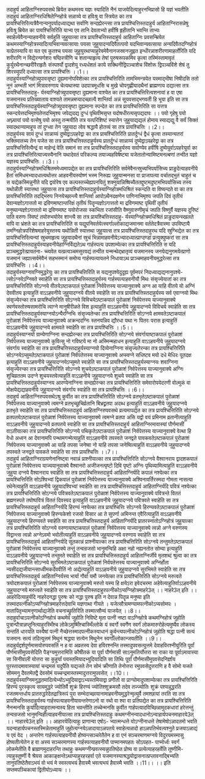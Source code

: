 

  
तदाहुर्य आहिताग्निरुपवसथे म्रियेत कथमस्य यज्ञः स्यादिति नैनं याजयेदित्याहुरनभिप्रासो हि यज्ञं भवतीति तदाहुयं आहिताग्निरधिश्रितेग्निहोत्रे सन्नाय्ये वा हविःषु वा स्त्रियेत का तत्र प्रायश्चित्तिरित्यत्रैवैनान्यनुपर्यादध्याद्यथा सर्वाणि सन्दह्येरन्त्सा तत्र प्रायश्चित्तिस्तदाहुर्य आहिताग्निरासन्नेषु हविःषु म्रियेत का पायश्चित्तिरिति याभ्य एव तानि देवताभ्यो हवींषि हृहीतानि भवन्ति ताभ्यः स्वाहेत्येवैनान्याहवनीये सर्वहुतिं जुहुयात्सा तत्र प्रायश्चित्तिस्तदाहुर्य आहिताग्निः प्रवसन्म्रियेत कथमस्याग्निहोत्रस्यादित्यभिवान्यवत्सायाः पयसा जुहुयादन्यदिवैतत्पयो यदभिवान्यवत्साया अन्यदिवैतदग्निहोत्रं यत्प्रेतस्यापि वा यत एव कुतश्च पयसा जुहुयुरथाप्याहुरेवमेवैनानजस्रानजुह्वत इन्धीरन्नाशरीरणामाहर्तोरिति यदि शरीराणि न विद्येरन्पर्णशरः षष्ठिस्त्रीणि च शतान्याहृत्य तेषां पुरुषरूपकमिव कृत्वा तस्मिंस्तामावृतं कुर्युरथैनान्च्छरीरैराहृतैः संस्पर्श्यो द्वादशेयु रध्यर्धशतं काये सक्थिनीद्विपञ्चाशेच विंशोरू द्विपञ्चविंशे शेषं तु शिरस्युपरि दध्यात्सा तत्र प्रायश्चित्तिः ।।1।।  
तदाहुर्यस्याग्निहोत्र्युपावसृष्टा दुह्यमानोपविशेत्का तत्र प्रायश्चित्तिरिति तामभिमन्त्रयेत यस्माद्भीषा निषीदसि ततो नूनं अम्भती भागं मित्रावरुणाय चेत्यथास्या उदपात्रमूधसि च मुखे चोपगृह्णीयादथैनां ब्राह्मणाय दद्यात्सा तत्र प्रायश्चित्तिस्तदाहु- र्यस्याग्निहोत्र्युपावसृष्टा दुह्यमाना वाश्येत का तत्र प्रायश्चित्तिरित्यशनायां ह वा एषा यजमानस्य प्रतिख्याताय वाश्यते तामन्नमप्यादच्छात्यै शान्तिर्वा अन्नं सूयवसाद्भगवती हि भूया इति सा तत्र प्रायश्चित्तिस्तदाहुर्यस्याग्निहोत्र्युपावसृष्टा दुह्यमाना स्पन्देत का तत्र प्रायश्चित्तिरिति सा यत्तत्र स्कन्दयेत्तदभिमृश्यतेत्तदभिमृश्य जपेद्यदद्य दुग्धं पृथिवीमसृप्त यदोषधीरत्यसृपद्यदापः ।। पयो गृहेषु पयो अघ्न्यायां पयो वत्सेषु पयो अस्तु तन्मयीति तत्र यत्परिशिष्टं स्यात्तेन जुहुयाद्यद्यलं होमाय स्याद्यद्यु वै सर्वं सिक्तं स्यादथान्यामाहूय तां दुग्ध्वा तेन जुहुयादा त्वेव श्रद्धायै होतव्यं सा तत्र प्रायश्चित्तिः ।।2।।  
तदाहुर्यस्य सायं दुग्धं सान्नाय्यं दुष्येद्वाऽपहरेद्वा का तत्र प्रायश्चित्तिरिति प्रातर्दुग्धं द्वैधं कृत्वा तस्यान्यतरां भक्तिमातच्य तेन यजेत सा तत्र प्रायश्चित्तिस्तदाहुर्यस्य प्रातर्दुग्धं सान्नाय्यं दुष्येद्वाऽपहरेद्वा का तत्र प्रायश्चित्तिरित्यैन्द्रं वा माहेन्द्रं वेति समानं सा तत्र प्रायश्चित्तिस्तदाहुर्यस्य सर्वाण्येव हवींषि दुष्येयुर्वाऽपहरेयुर्वा का तत्र प्रायश्चित्तिरित्याज्यस्यैनानि यथादेवतं परिकल्प्य तयाज्यहविषेष्ट्या यजेतातोन्यामिष्टमनल्बणां तन्वीत यज्ञो यज्ञस्य प्रायश्चित्तिः ।।3।।  
तदाहुर्यस्याग्निहोत्रमधिश्रितममेध्यमापद्येत का तत्र प्रायश्चित्तिरिति सर्वमेवैनत्स्रुच्यभिपर्यासिच्य प्राङुदेत्याहवनीये हैतां समिधमभ्यादधात्यथोत्तर आहवनीयस्योष्णं भस्म निरूह्य जुहुयान्मनसा वा प्राजापत्या वर्चातद्भुतं चाहुतं च स यद्येकस्मिन्नुनीते यदि द्वयोरेष एव कल्पस्तच्चेह्यपनयितुं शक्नुयान्निष्षिच्यैततद्दुष्टमदुष्टमभिपर्यासिच्य तस्य यथोन्नीती स्यात्तथा जुहुयात्स तत्र प्रायश्चित्तिस्तदाहुर्यस्याग्निहोत्रमधिश्रितं स्कन्दति वा विष्यन्दते वा का तत्र प्रायश्चित्तिरिति तदद्भिरुप निनयेच्छान्त्यै शान्तिर्वा आपोऽथैनदक्षणेन पाणिनाभिमृश्य जपति दिवं तृतीयं देवान्यज्ञोऽगात्ततो मा द्रविणमाष्टान्तरिक्षं तृतीयं पितॄन्यज्ञोऽगात्ततो मा द्रविणमाष्ट पृथिवीं तृतीयं मनुष्यान्यज्ञोऽगात्ततो मा द्रविणमाष्ट ययोरोजसा स्कभिता रजांसीति वैष्णुवारुणीमृचं जपति विष्णुर्वै यज्ञस्य दुरिष्टं पाति वरुणः स्विष्टं तयोरुभयोरेव शान्त्यै सा तत्र प्रायश्चित्तिस्तदाहु- र्यस्याग्निहोत्रमधिश्रितं प्राङुदायन्स्खलते वापि वा भ्रंशते का तत्र प्रायश्चित्तिरिति स यद्युपनिवर्तयेत्स्वर्गाल्लोकाद्यजमानमा वर्ततेदत्रैवास्मा उपविष्टायै तमग्निहोत्रपरिशेषमाहरेयुस्तस्य यथोन्निती स्यात्तथा जुहुयात्स तत्र प्रायश्चित्तिस्तदाहुरथ यदि स्रुग्भिद्येत का तत्र प्रायश्चित्तिरित्यन्यां स्रुचमाहृत्य जुहुयादथैनां स्रुचं भिन्नामाहवनीयेऽभ्यादध्यात्प्राग्दण्डां प्रत्युक्पुष्करां सा तत्र प्रायश्चित्तिस्तदाहुर्यस्याहवनीयेहाग्निर्विद्यतेऽथ गार्हस्पत्य उपशाम्येत्का तत्र प्रायश्चित्तिरिति स यदि प्राञ्चमुद्धरेत्प्रायतना- च्च्यवेत यत्प्रत्यञ्चमसुरवद्यं तन्वीत यन्मन्थेद्भ्रातृव्यं यजमानस्य जनयेद्यनुगमयेत्प्राणो यजमानं जह्यात्सर्वमेवैनं सहभस्मानं समोप्य गार्हस्पत्यायतने निधायाऽथ प्राञ्चमाहवनीयमुद्धरेत्सा तत्र प्रायश्चित्तिः ।।4।।  
तदाहुर्यस्याग्नावग्निमुद्धरेयुः का तत्र प्रायश्चित्तिरिति स यद्यनुपश्येदुदूह्य पूर्वमपरं निदध्याद्यद्यनानुपश्ये- त्सोऽग्नयेऽग्निवते स्वाहेति सा तत्र प्रायश्चित्तिस्तदाहुर्यस्य गार्हस्पत्याहवनीयौ मिथः संसृज्येयातां का तत्र प्रायश्चित्तिरिति सोऽग्नये वीतयेऽष्टाकपालं पुरोळाशं निर्वपेत्तस्य याज्यानुवाक्ये अग्न आ याहि वीतये यो अग्निं देववीतय इत्याहुतिं वाऽऽहवनीये जुहुयादग्नये वीतये स्वाहेति सा तत्र प्रायश्चित्तिस्तदाहुर्यस्य सर्व एवाग्नयो मिथः संसृज्येरन्का तत्र प्रायश्चित्तिरिति सोऽग्नये विविचयेऽष्टाकपालं पुरोळाशं निर्वपेत्तस्य याज्यानुवाक्ये स्वर्णवस्तोरुषसामरोचि त्वाग्ने मानुषीरीळते विश इत्याहुतिं वाऽऽहवनीये जुहुयादग्नये विविचये स्वाहेति सा तत्र प्रायश्चित्तिस्तदाहुर्यस्याग्नयोऽन्यैरग्निभिः संसृज्यतेन्का तत्र प्रायश्चित्तिरिति सोऽग्नये क्षामवतेऽष्टाकपालं पुरोळाशं निर्वपेत्तस्य याज्यानुवाक्ये अक्रन्ददग्निः स्तनयन्निव द्यौरधा यथा नः पितरः परास इत्याहुतिं वाऽऽहवनीये जुहुयादग्नये क्षामवते स्वाहेति सा तत्र प्रायश्चित्तिः ।।5।।  
तदाहुर्यस्याग्नयो ग्राम्येणाग्निना सन्दह्येरन्का तत्र प्रायश्चित्तिरिति सोऽग्नये संवर्गायाष्टाकपालं पुरोळाशं निर्वपेत्तस्य याज्यानुवाक्ये कुवित्सु नो गविष्टये मा नो अस्मिन्महाधन इत्याहुतिं वाऽऽहवनीये जुहुयादग्नये संवर्गाय स्वाहेति सा तत्र प्रायश्चित्तिस्तदाहुर्यस्याग्नयो दिव्येनाग्निना संसृज्यतेरन्का तत्र प्रायश्चित्तिरिति सोऽग्नयेऽप्सुमतेऽष्टाकपालं पुरोळाशं निर्वपतेत्तस्य याज्यानुवाक्ये अप्स्वग्ने सधिष्टव मयो दधे मेधिरः पूतदक्ष इत्याहुतिं वाऽऽहवनीये जुहुयादग्नयेऽप्सुमते स्वाहेति सा तत्र प्रायश्चित्तिस्तदाहुर्यस्याग्नयः शवाग्निना संसृज्येरन्का तत्र प्रायश्चित्तिरिति सोऽग्नये शुचयेऽष्टाकपालं पुरोळाशं निर्वपेत्तस्य याज्यानुवाक्ये अग्निः शुचिव्रततम उदग्ने शुचयस्तवेत्याहुतिं वाऽऽहनीये जुहुयादग्नये शुचये स्वाहेति सा तत्र प्रायश्चित्तिस्तदाहुर्यस्याग्नय आरण्येनाग्निना सन्दह्येरन्का तत्र प्रायश्चित्तिरिति समेवारोपयेदरणी वोल्मुकं वा मोक्षयेद्यद्याहवनीये जुहुयादग्नये संवर्गाय स्वाहेति सा तत्र प्रायश्चित्तिः ।।6।।  
तदाहुर्य आहिताग्निरुपवसथेऽश्रु कुर्वीत का तत्र प्रायश्चित्तिरिति सोऽग्नये व्रतभृतेऽष्टाकपालं पुरोळाशं निर्वपेत्तस्य याज्यानुवाक्ये त्वमग्ने व्रतभृच्छुचिर्व्रतानि बिभ्रद्व्रतपा अदब्ध इत्याहुतिं वाऽऽहवनीये जुहुयादग्नये व्रतभृते स्वाहेति सा तत्र प्रायश्चित्तिस्तदाहुर्य आहिताग्निरुपवसथे व्रत्यमापद्येत का तत्र प्रायश्चित्तिरिति सोऽग्नये व्रतपतयेऽष्टाकपालं पुरोळाशं निर्वपेत्तस्य याज्यानुवाक्ये त्वमग्ने व्रतपा असि यद्वो वयं प्रमिनाम व्रतानीत्याहुतिं वाऽऽहवनीये जुहुयादग्नये व्रतपतये स्वाहेति सा तत्र प्रायश्चित्तिस्तदाहुर्य आहिताग्निरमावास्यां पौर्णमासीं वाऽतीयात्का तत्र प्रायश्चित्तिरिति सोऽग्नये पथिकृतेऽष्टाकपालं पुरोळाशं निर्वपेत्तस्य याज्यानुवाक्ये वेत्था हि वेधो अध्वन आ देवानामपि पन्थामगन्मेत्याहुतिं वाऽऽहवनीये तपस्वते जनद्वते पावकवतेऽष्टाकपालं पुरोळाशं निर्वपेत्तस्य याज्यानुवाक्ये आ याहि तपसा जनेष्वा नो याहि तपसा जनेष्वित्याहुतिं वाऽऽहवनीये जुहुयादग्नये तपस्वते जनद्वते पावकते स्वाहेति सा तत्र प्रायश्चित्तिः ।।7।।  
तदाहुर्य आहिताग्निराग्रयणेनानिष्ट्वा नवान्नं प्राश्नीयात्का तत्र प्रायश्चित्तिरिति सोऽग्नये वैश्वानराय द्वादशकपालं पुरोळाशं निर्वपेत्तस्य याज्ययानुवाक्ये वैश्वानरो अजीजनत्पृष्टो दिवि पृष्टो अग्निः पृथिव्यामित्याहुतिं वाऽऽहवनीये जुहुया दग्नये वैश्वानराय स्वाहेति सा तत्र प्रायश्चित्तिस्तदाहुर्य आहिताग्निर्यदि कपालं नश्येत्का तत्र प्रायश्चित्तिरिति सोऽश्विभ्यां द्विकपालं पुरोळाशं निर्वपेत्तस्य याज्यानुवाक्ये अश्विनावर्तिरस्मदा गोमता नासत्या रथेनेत्याहुतिं वाऽऽहवनीये जुहुयादश्विभ्यां स्वाहेति सा तत्र प्रायश्चित्तिस्तदाहुर्य आहिताग्निर्यदि पवित्रं नश्येत्का तत्र प्रायश्चित्तिरिति सोऽग्नये पवित्रवतेऽष्टाकपालं पुरोळाशं निर्वपेत्तस्य याज्यानुवाक्ये पवित्रन्ते विततं ब्रह्मणस्पते तपोष्पवित्रं विततं दिवस्पद इत्याहुतिं वाऽऽहवनीये जुहुयादग्नये पवित्रवते स्वाहेति सा तत्र प्रायश्चित्तिस्तदाहुर्य आहिताग्निर्यदि हिरण्यं नश्येत्का तत्र प्रायश्चित्तिः सोऽग्नये हिरण्यवतेऽष्टाकपालं पुरोळाशं निर्वपेत्तस्य याज्यानुवाक्ये हिरण्यकेशो रजसो विसार आ ते सुपर्णा अमिनन्त एवैरित्याहुतिं वाऽऽहवनीये जुहुयादग्नये हिरण्यवते स्वाहेति सा तत्र प्रायश्चित्तिस्तदाहुर्य आहिताग्निर्यदि प्रातरस्नातोऽग्निहोत्रं जुहुयात्का तत्र प्रायश्चित्तिरिति सोऽग्नये वरुणायाष्टाकपालं पुरोळाशं निर्वपेत्तस्य याज्यानुवाक्ये त्वन्नो अग्ने वरुणस्य विद्वान्त्स त्वन्नो अग्नेऽवमो भवोतीत्याहुतिं वाऽऽहवनीये जुहुयादग्नये वरुणाय स्वाहेति सा तत्र प्रायश्चित्तिस्तदाहुर्य आहिताग्निर्यदि सूतकान्नं प्राश्नीयात्का तत्र प्रायश्चित्तिरिति सोऽग्नये तन्तुमतेऽष्टाकपालं पुरोळाशं निर्वपेत्तस्य याज्यानुवाक्ये तन्तुं तन्वन्रजसो भानुमन्विहि अक्षा नहो नह्यनतोत सोम्या इत्याहुतिं वाऽऽहवनीये जुहुयादग्नये तन्तुमते स्वाहेति सा तत्र प्रायश्चित्तिस्तदाहुर्य आहिताग्निर्जीवे मृतशब्दं श्रुत्वा का तत्र प्रायश्चित्तिरिति सोऽग्नये सुरभिमतेऽष्टाकपालं पुरोळाशं निर्वपतेत्तस्य याज्यानुवाक्ये अग्निर्होता न्यसीदद्यजीयान्त्साध्वीमकर्देववीतिं नो अद्येत्याहुतिं वाऽऽहवनीये जुहुयादग्नये सुरभिमते स्वाहेति सा तत्र प्रायश्चित्तिस्तदाहुर्य आहिताग्निर्यस्य भार्या गौर्वा यमौ जनयेत्का तत्र प्रायश्चित्तिरिति सोऽग्नये मरुत्वते त्रयोदशकपालं पुरोळाशं निर्वपेत्तस्य याज्यानुवाक्ये मरुतो यस्य हि क्षयेऽरा इवेदचरमा अहेवेत्याहुतिर्वाऽऽहवनीये जुहुयादग्नये मरुत्वते स्वाहेति सा तत्र प्रायश्चित्तिस्तदाहुरपत्नीकोऽप्यग्निहोत्रमाहरे3त् ।। नाहरे3त् इति ।। आहरेदित्याहुर्यदि नाहरेदनद्धा पुरुषः को नद्धा पुरुष इति न देवान्न पितॄन्न मनुष्या इति तस्मादपत्नीकोऽप्यग्निहोत्रमाहरेत्तदेवाभि यज्ञगाथा गीयते । यजेत्सौत्रामण्यामपत्नीकोऽप्यसोमपः । मातापितृभ्यामनृणार्थाद्यजेति वचनाच्छ्रुतिरिति तस्मात्सौम्यं याजयेत् ।।8।।  
तदाहुर्वाचाऽपत्नीकोऽग्निहोत्रं कथमेव जुहोति निविष्टे मृता पत्नी नष्टा वाऽग्निहोत्रे कथमग्निहोत्रं जुहोति पुत्रान्पौत्रान्नप्तॄनित्याहुरस्मिँश्च लोकेऽमुष्मिँश्चास्मिँल्लोके यं स्वर्गो स्वर्गेण स्वर्गं लोकमारुरोहेत्यमुष्यैव लोकस्य सन्ततिं धारयति यस्यैषां पत्नी नैच्छेत्तस्मादपत्नीकस्याधानं कुर्वन्त्यपत्नीकोऽग्निहोत्रं जुहोति श्रद्धा पत्नी सत्यं यजमानः सत्यं तदित्युत्तमं मिथुनं श्रद्धया सत्येन मिथुनेन स्वर्गाँल्लोकान्जयतीति ।।9।।  
तदाहुर्यद्दर्शपूर्णमासयोरुपवसतिं न ह वा अव्रतस्य देवा हविरश्नन्ति तस्मादुपवसत्युत्तमे देवाहविरश्नीयुरिति पूर्वां पौर्णमासीमुपवसेदिति पैङ्ग्यमुत्तरामिति कौषीतकं या पूर्वा पौर्णमासी साऽनुमतिर्योत्तरा सा राका या पूर्वाऽमावास्या सा सिनीवाली योत्तरा सा कुहूर्यां पयस्तमियादभ्युदियादिति सा तिथिः पूर्वां पौर्णमासीमुपवसेदनिर्ज्ञाय पुरस्तादमावास्यायां चन्द्रमसं यदुपैति यद्यजते तेन सोमं क्रीणाति तेनोत्तरा रमुपवसेदुत्तराणि ह वै सोमो यजते सोममनु दैवतमेतद्वै देवसोमं यच्चन्द्रमास्तस्मादुत्तरामुपवसेत् ।।10।।  
तदाहुर्यस्याग्निमनुद्धतमादित्येभ्योऽभ्युदियाद्वाऽभ्यस्तमियाद्वा प्रणीतो वा प्राग्घोमादुपशाम्येत्का तत्र प्रायश्चित्तिरिति हिरण्यं पुरस्कृत्य सायमुद्धरे ज्योतिर्वै शुक्रं हिरण्यं ज्योतिश्शुक्रमसौ तदेव तज्ज्योतिः शुक्रं पश्यन्नुद्धरति रजतमन्तर्धाय प्रातरुद्धरेदेतद्रात्रिरूपं पुरा सम्भेदाच्छायानामाहवनीयमुद्धरेन्मृत्युर्वै तमश्छायां तरति सा तत्र प्रायश्चित्तिस्तदाहुर्यस्य गार्हस्पत्याहवनीयावन्तरेणाऽनो वा रथो वा श्वा वा प्रतिपद्येत का तत्र प्रायश्चित्तिरिति नैनन्मनसि कुर्यादित्याहुरात्मन्यस्य हिता भवन्तीति तच्चेन्मनसि कुर्वीत गार्हपत्यादविच्छिन्नामुदकधारां हरेत्तन्तुं तन्वन्रजसो भानुमन्विहीत्याहवनीयात्सा तत्र प्रायश्चित्तिस्तदाहुः कथमग्नीनन्वादधानोऽन्वाहार्यपचनमाहारये3त् ।। नाहारये3त् इति ।। आहारयेदित्याहुः प्राणान्वा एषोऽ- भ्यात्मन्धत्ते योऽग्नीनाधत्ते तेषामेषोऽन्नादतमो भवति यदन्वाहार्यपचनस्तस्मिन्नेतामाहुतिं जुहोत्यग्नयेऽन्नादायाऽन्नपतये स्वाहेत्यन्नादो हाऽन्नपतिर्भवत्यश्नुते प्रजयाऽन्नाद्यं य एवं वेद । अन्तरेण गार्हस्पत्याहवनीयौ होष्यन्त्सञ्चरेतैतेन ह वा एनं सञ्चरमाणमग्नये विदुरयमस्मासु होष्यतीत्येतेन ह वा अस्य सञ्चरमाणस्य गार्हस्पत्याहवनीयौ पाप्मानमपहतः सोऽपहत- पाप्मोर्ध्वः स्वर्गं लोकमेतीति वै ब्राह्मणमुदाहरन्ति तथाहुः कथमग्नीन्प्रवत्स्यन्नुपतिष्ठेत प्रोष्य वा प्रत्येत्याहरहर्वेति तूष्णीमि- त्याहुस्तूष्णीं वै श्रेयस आकाङ्क्षन्तेऽथाप्याहुरहरहर्वा एते यजमानस्याश्रद्धयोद्वासनात्प्रप्लावनाद्बिभ्यति तानुपतिष्ठेतैवाऽभयं वो भयं मे स्वस्त्यभयं हैवास्मै भवत्यभयं हैवास्मै भवति ।।11।। ।। इति सप्तमपञ्चिकायां द्वितीयोऽध्यायः ।।  
